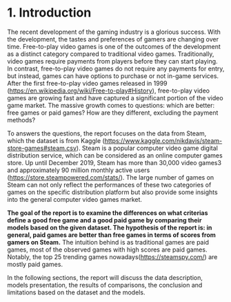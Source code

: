 # 1. Introduction
The recent development of the gaming industry is a glorious success. With the development, the tastes and preferences of gamers are changing over time. Free-to-play video games is one of the outcomes of the development as a distinct category compared to traditional video games. Traditionally, video games require payments from players before they can start playing. In contrast, free-to-play video games do not require any payments for entry, but instead, games can have options to purchase or not in-game services. After the first free-to-play video games released in 1999 (https://en.wikipedia.org/wiki/Free-to-play#History), free-to-play video games are growing fast and have captured a significant portion of the video game market. The massive growth comes to questions: which are better: free games or paid games? How are they different, excluding the payment methods?

To answers the questions, the report focuses on the data from Steam, which the dataset is from Kaggle (https://www.kaggle.com/nikdavis/steam-store-games#steam.csv). Steam is a popular computer video game digital distribution service, which can be considered as an online computer games store. Up until December 2019, Steam has more than 30,000 video games3 and approximately 90 million monthly active users (https://store.steampowered.com/stats/). The large number of games on Steam can not only reflect the performances of these two categories of games on the specific distribution platform but also provide some insights into the general computer video games market. 

**The goal of the report is to examine the differences on what criterias define a good free game and a good paid game by comparing their models based on the given dataset. The hypothesis of the report is: in general, paid games are better than free games in terms of scores from gamers on Steam.** The intuition behind is as traditional games are paid games, most of the observed games with high scores are paid games. Notably, the top 25 trending games nowadays(https://steamspy.com/) are mostly paid games.

In the following sections, the report will discuss the data description, models presentation, the results of comparisons, the conclusion and limitations based on the dataset and the models.

